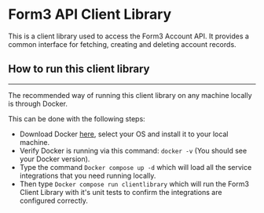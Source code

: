 # Form3 API Client Library
<p>This is a client library used to access the Form3 Account API. It provides a common interface for fetching, creating and deleting account records.</p>

## How to run this client library
---

The recommended way of running this client library on any machine locally is through Docker.

This can be done with the following steps:

- Download Docker [here](https://www.docker.com/), select your OS and install it to your local machine.
- Verify Docker is running via this command: `docker -v` (You should see your Docker version).
- Type the command `Docker compose up -d` which will load all the service integrations that you need running locally.
- Then type `Docker compose run clientlibrary` which will run the Form3 Client Library with it's unit tests to confirm the integrations are configured correctly.

